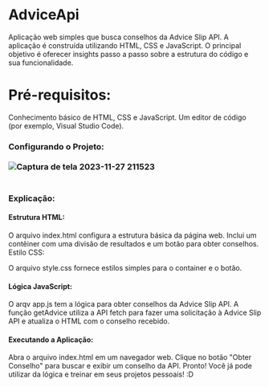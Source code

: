 # AdviceApi

Aplicação web simples que busca conselhos da Advice Slip API. A aplicação é construída utilizando HTML, CSS e JavaScript. O principal objetivo é oferecer insights passo a passo sobre a estrutura do código e sua funcionalidade.

# Pré-requisitos:

Conhecimento básico de HTML, CSS e JavaScript.
Um editor de código (por exemplo, Visual Studio Code).

### Configurando o Projeto:<br><br>![Captura de tela 2023-11-27 211523](https://github.com/LeandroCarvalho2022/AdviceApi/assets/111232131/7bd56f67-37d2-4d1b-8943-f0ed0d6c8675)<br><br>
### Explicação:

#### Estrutura HTML:

O arquivo index.html configura a estrutura básica da página web.
Inclui um contêiner com uma divisão de resultados e um botão para obter conselhos.
Estilo CSS:

O arquivo style.css fornece estilos simples para o container e o botão.

#### Lógica JavaScript:

O arqv app.js tem a lógica para obter conselhos da Advice Slip API.
A função getAdvice utiliza a API fetch para fazer uma solicitação à Advice Slip API e atualiza o HTML com o conselho recebido.
#### Executando a Aplicação:

Abra o arquivo index.html em um navegador web.
Clique no botão "Obter Conselho" para buscar e exibir um conselho da API.
Pronto! Você já pode utilizar da lógica e treinar em seus projetos pessoais! :D


